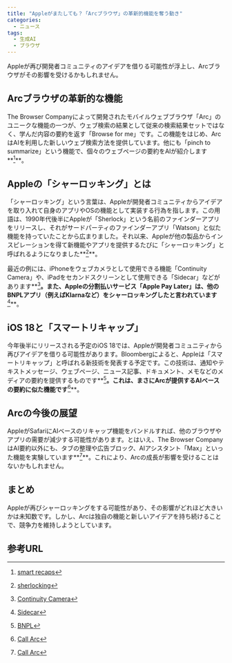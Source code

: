 ```yaml
---
title: "Appleがまたしても？「Arcブラウザ」の革新的機能を奪う動き"
categories:
  - ニュース
tags:
  - 生成AI
  - ブラウザ
---
```

Appleが再び開発者コミュニティのアイデアを借りる可能性が浮上し、Arcブラウザがその影響を受けるかもしれません。

## Arcブラウザの革新的な機能

The Browser Companyによって開発されたモバイルウェブブラウザ「Arc」のユニークな機能の一つが、ウェブ検索の結果として従来の検索結果セットではなく、学んだ内容の要約を返す「Browse for me」です。この機能をはじめ、ArcはAIを利用した新しいウェブ検索方法を提供しています。他にも「pinch to summarize」という機能で、個々のウェブページの要約をAIが紹介します**[^1]**。

## Appleの「シャーロッキング」とは

「シャーロッキング」という言葉は、Appleが開発者コミュニティからアイデアを取り入れて自身のアプリやOSの機能として実装する行為を指します。この用語は、1990年代後半にAppleが「Sherlock」という名前のファインダーアプリをリリースし、それがサードパーティのファインダーアプリ「Watson」と似た機能を持っていたことから広まりました。それ以来、Appleが他の製品からインスピレーションを得て新機能やアプリを提供するたびに「シャーロッキング」と呼ばれるようになりました**[^2]**。

最近の例には、iPhoneをウェブカメラとして使用できる機能「Continuity Camera」や、iPadをセカンドスクリーンとして使用できる「Sidecar」などがあります**[^3]**。また、Appleの分割払いサービス「Apple Pay Later」は、他のBNPLアプリ（例えばKlarnaなど）をシャーロッキングしたと言われています**[^4]**。

## iOS 18と「スマートリキャップ」

今年後半にリリースされる予定のiOS 18では、Appleが開発者コミュニティから再びアイデアを借りる可能性があります。Bloombergによると、Appleは「スマートリキャップ」と呼ばれる新技術を発表する予定です。この技術は、通知やテキストメッセージ、ウェブページ、ニュース記事、ドキュメント、メモなどのメディアの要約を提供するものです**[^5]**。これは、まさにArcが提供するAIベースの要約に似た機能です**[^6]**。

## Arcの今後の展望

AppleがSafariにAIベースのリキャップ機能をバンドルすれば、他のブラウザやアプリの需要が減少する可能性があります。とはいえ、The Browser CompanyはAI要約以外にも、タブの整理や広告ブロック、AIアシスタント「Max」といった機能を実験しています**[^7]**。これにより、Arcの成長が影響を受けることはないかもしれません。

## まとめ

Appleが再びシャーロッキングをする可能性があり、その影響がどれほど大きいかは未知数です。しかし、Arcは独自の機能と新しいアイデアを持ち続けることで、競争力を維持しようとしています。

## 参考URL
[^1]:[smart recaps](https://m.youtube.com/@smartrecaps1769/videos)
[^2]:[sherlocking](https://thehustle.co/sherlocking-explained)
[^3]:[Continuity Camera](https://support.apple.com/ja-jp/102546)
[^4]:[Sidecar](https://support.apple.com/ja-jp/102597)
[^5]:[BNPL](https://squareup.com/jp/ja/townsquare/what-is-bnpl)
[^6]:[Call Arc](https://arvo.net/ai/ai-news-special-report/4547/) 
[^7]:[Call Arc](https://arvo.net/ai/ai-news-special-report/4547/)
